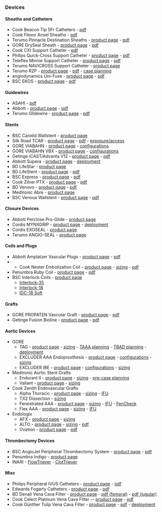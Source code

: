 ### Devices

#### Sheaths and Catheters
- Cook Beacon Tip 5Fr Catheters - [pdf](https://www.cookmedical.com/data/resources/PI-D50109-EN-F_M3_1567003544345.pdf)
- Cook Flexor Ansel Sheaths - [pdf](https://www.cookmedical.com/data/resources/PI-D54042-EN-F_M3_1580928539035.pdf)
- Terumo Pinnacle Destination Sheaths - [product page](https://www.terumois.com/products/access/pinnacle-destination.html) - [pdf](https://www.terumois.com/content/dam/terumopublic/products/pinnacle/Pinnacle-Family-Brochure.pdf)
- GORE DrySeal Sheath - [product page](https://www.goremedical.com/products/dryseal) - [pdf](https://www.goremedical.com/resource/AV0496-EN3)
- Cook CXI Support Catheter - [pdf](https://www.cookmedical.com/data/resources/AI-D45648-EN-F_M3_1553106061037.pdf)
- Philips Quick-Cross Support Catheter - [product page](https://www.usa.philips.com/healthcare/product/HCIGTDQKCRCGWR/quick-cross-support-catheter) - [pdf](https://www.documents.philips.com/assets/20180716/04e0c93da0434e638c7ba91f015db4b7.pdf)
- Teleflex Minnie Support Catheter - [product page](https://teleflex.com/usa/en/product-areas/interventional/coronary-interventions/minnie-support-catheter/index.html) - [pdf](https://teleflex.com/usa/en/product-areas/interventional/peripheral-interventions/minnie-support-catheter/Minnie-Support-Catheter-Brochure-ML2608-rE.pdf)
- Terumo NAVICROSS Support Catheter - [product page](https://www.terumois.com/products/catheters/navicross.html)
- Terumo R2P - [product page](https://www.terumois.com/procedural-solutions/r2p-portfolio.html) - [pdf](https://www.terumois.com/content/dam/terumo-www/global-shared/terumo-tis/en-us/procedural/r2p/R2P-Portfolio-Brochure.pdf) - [case planning](https://www.terumois.com/content/dam/terumo-www/global-shared/terumo-tis/en-us/procedural/ravi/Radial-Case-Planning-Form.pdf)
- angiodynamics Uni-Fuse - [product page](https://www.angiodynamics.com/product/uni-fuse-infusion-catheter/) - [pdf](https://www.angiodynamics.com/wp-content/uploads/2021/02/GL-VI-BR-383-Rev-01-Uni-Fuse-Brochure-WEB-2.pdf)
- BSC EKOS - [product page](https://www.bostonscientific.com/en-US/products/thrombectomy-systems/ekosonic-endovascular-system.html) - [pdf](https://www.bostonscientific.com/content/dam/bostonscientific/pi/portfolio-group/Vascular%20Surgery/ekos/campaign/pdf/ekos-endovascular-system-brochure.pdf)

#### Guidewires
- ASAHI - [pdf](https://asahi-inteccusa-medical.com/wp-content/uploads/2021/01/Asahi-10426-PeripheralGuideWiresBrochure-Source-2020-07-10-web.pdf)
- Abbott - [product page](https://www.cardiovascular.abbott/us/en/hcp/products/peripheral-intervention/guide-wires.html) - [pdf](https://www.cardiovascular.abbott/content/dam/bss/divisionalsites/cv/hcp/products/peripheral-intervention/guidewires/documents/peripheral-guide-wires-full-portfolio-brochure.pdf)
- Terumo Glidewire - [product page](https://www.terumois.com/products/guidewires.html) - [pdf](https://www.terumois.com/content/dam/terumopublic/products/glidewire/GLIDEWIRE-Portfolio-Brochure.pdf)

#### Stents  
- BSC Carotid Wallstent - [product page](https://www.bostonscientific.com/en-US/products/stents--vascular/wallstent-endoprosthesis/Carotid_WALLSTENT_Monorail_Endoprosthesis.html)
- Silk Road TCAR - [product page](https://silkroadmed.com/healthcare-professionals/) - [pdf](https://silkroadmed.com/wp-content/uploads/2021/02/AP00499.D-TCAR-Brochure-So-Much-More.pdf) - [exposure/access](https://silkroadmed.com/wp-content/uploads/2020/09/SRM_Exposure_and_Access_sheet.pdf)
- GORE VIABAHN - [product page](https://www.goremedical.com/products/viabahn) - [configurations](https://www.goremedical.com/products/viabahn/specifications-us)
- GORE VIABAHN VBX - [product page](https://www.goremedical.com/products/vbx) - [configurations](https://www.goremedical.com/resource/AV1068-EN1)
- Getinge iCAST/Advanta V12 - [product page](https://www.getinge.com/int/product-catalog/advanta-v12-balloon-expandable-covered-stent) - [pdf](https://www.getinge.com/dam/hospital/documents/english/011529_v12_ld_one_page_ordering_sheet-en-non_us.pdf)
- Abbott Supera - [product page](https://www.cardiovascular.abbott/us/en/hcp/products/peripheral-intervention/supera-stent-system/overview.html) - [deployment](https://www.cardiovascular.abbott/content/dam/bss/divisionalsites/cv/pdf/guides/AV3651-193-SuperaDeplymnt-WebPstr-US_NC-X1a_M6a.pdf)
- BD LifeStar - [product page](https://www.bd.com/en-us/offerings/capabilities/vascular-surgery/vascular-stenting/vascular-stents/lifestar-vascular-stent-system)
- BD LifeStent - [product page](https://www.bd.com/en-us/offerings/capabilities/vascular-surgery/vascular-stenting/vascular-stents/lifestent-5f-vascular-stent-system) - [pdf](https://www.bd.com/assets/documents/PDH/BDPI_LifeStent-5F_BPV-STNT-0717-0061-3_PF10661_Brochure.pdf)
- BSC Express - [product page](https://www.bostonscientific.com/en-US/products/stents--vascular/Express_LD_Iliac_and_Biliary_Stent_System.html) - [pdf](https://www.bostonscientific.com/content/dam/bostonscientific/pi/portfolio-group/Stents/Express%20LD%20Iliac%20and%20Biliary%20Premounted%20Stent%20System/Resources/ExpressLD_product_codes.pdf)
- Cook Zilver PTX - [product page](https://www.cookmedical.com/products/224e3666-308f-4244-8695-6fd23bbd671c/) - [pdf](https://www.cookmedical.com/data/resources/PI-D56387-EN-F_M3_1602699734616.pdf)
- BD Venovo - [product page](https://www.bd.com/en-us/offerings/capabilities/vascular-surgery/vascular-stenting/venous-stents/venovo-venous-stent-system) - [pdf](https://www.bd.com/assets/documents/PDH/BD_BARD_Venovo-Brochure_EN.pdf)
- Medtronic Abre - [product page](https://www.medtronic.com/us-en/healthcare-professionals/products/cardiovascular/deep-venous/abre-venous-stent.html)
- BSC Venous Wallstent - [product page](https://www.bostonscientific.com/en-US/products/stents--vascular/wallstent-endoprosthesis/venous-wallstent.html) - [pdf](https://www.bostonscientific.com/content/dam/bostonscientific/pi/portfolio-group/Stents/WALLSTENT-Endo/Resources/Wallstent_Venous_Brochure_(PI-781701-AA).pdf)

#### Closure Devices  
- Abbott Perclose Pro-Glide - [product page](https://www.cardiovascular.abbott/us/en/hcp/products/peripheral-intervention/vessel-closure/perclose-proglide-suture-mediated-closure-system/overview.html)
- Cordis MYNXGRIP - [product page](https://www.cordis.com/en_us/cardiology/close/mynxgrip-vascular-closure-device.html) - [deployment](https://www.cordis.com/content/dam/cordis/web/documents/brochure/cordis-us-mynx-grip-vascular-closure-device-procedure-guide.pdf)
- Cordis EXOSEAL - [product page](https://www.cordis.com/en_us/cardiology/close/exoseal-vascular-closure-device.html)
- Terumo ANGIO-SEAL - [product page](https://www.terumois.com/products/closure/angio-seal-vascular-closure-devices/angio-seal.html)

#### Coils and Plugs  
- Abbott Amplatzer Vascular Plugs - [product page](https://www.cardiovascular.abbott/int/en/hcp/products/peripheral-intervention/amplatzer-family-vascular-plugs.html) - [pdf](http://www.cardion.cz/file/1290/avpfam-specsheet-intl.pdf)
- - Cook Nester Embolization Coil - [product page](https://www.cookmedical.com/products/b092bc19-aecd-40aa-8146-430712000368/) - [sizing](https://www.cookmedical.com/data/resources/IR-D54849-EN-F_M3_1612287138403.pdf) - [pdf](https://www.cookmedical.com/data/resources/IR-D56670-EN-F_M3_1615905167295.pdf)
- Penumbra Ruby Coil - [product page](https://www.penumbrainc.com/peripheral-device/ruby-coil/) - [pdf](https://www.angiocalc.com/pdf/RubyCoil_Brochure_USA.pdf)
- BSC Interlock Coils - [product page](https://www.bostonscientific.com/en-US/products/embolization/interlock-and-idc-detachable-embolization-coils.html)
  - [Interlock-35](https://www.bostonscientific.com/content/dam/bostonscientific/pi/portfolio-group/embolization/interlock/Resources/Interlock-35-Brochure_PI-181206-AC.pdf)
  - [Interlock-18](https://www.bostonscientific.com/content/dam/bostonscientific/pi/portfolio-group/embolization/interlock/Resources/Interlock-18-Brochure_PI-177806-AB.pdf)
  - [IDC-18 Soft](https://www.bostonscientific.com/content/dam/bostonscientific/pi/portfolio-group/embolization/interlock/Resources/IDC-18-Soft-Brochure_PI-299412-AA.pdf)

#### Grafts  
- GORE PROPATEN Vascular Graft - [product page](https://www.goremedical.com/products/propaten) - [pdf](https://www.goremedical.com/resource/AY0065-EN1)
- Getinge Fusion Bioline - [product page](https://www.getinge.com/us/product-catalog/fusion-bioline/) - [pdf](https://www.getinge.com/dam/hospital/documents/english/mcv00106164_fusion_bioline_brochure_9-18-20-en-us.pdf)

#### Aortic Devices  
- GORE 
  - TAG - [product page](https://www.goremedical.com/products/ctagac) - [sizing](https://www.goremedical.com/resource/AY0381-EN2) - [TAAA planning](https://www.goremedical.com/resource/21194016-EN) - [TBAD planning](https://www.goremedical.com/resource/21193951-EN) - [deployment](https://www.goremedical.com/resource/AW0124-EN2)
  - EXCLUDER AAA Endoprosthesis - [product page](https://www.goremedical.com/products/excluder) - [configurations](https://www.goremedical.com/resource/21189485-EN) - [sizing](https://www.goremedical.com/resource/2026108-EN)
  - EXCLUDER IBE - [product page](https://www.goremedical.com/products/excluder/ibe) - [configurations](https://www.goremedical.com/resource/21189485-EN) - [sizing](http://icaavcr.com/wp-content/uploads/2020/05/Gore-IBD-PLANING.pdf)
- Medtronic Aortic Stent Grafts
  - Endurant II - [product page](https://www.medtronic.com/us-en/healthcare-professionals/products/cardiovascular/aortic-stent-grafts/endurantii.html) - [sizing](https://www.medtronic.com/content/dam/medtronic-com/products/cardiovascular/aortic-stent-graft-products/endurant/documents/endurant-ii-sizing-sheet-us.pdf?bypassIM=true) - [pre-case planning](http://evareducation.com/file.php/1/Documents/Medtronic/Medtronic_Endurant_Precase_Planning_Final.pdf)
  - Valiant - [product page](https://www.medtronic.com/us-en/healthcare-professionals/products/cardiovascular/aortic-stent-grafts/valiant-thoracic-stent-graft-with-captivia-delivery-system.html) - [sizing](https://www.medtronic.com/content/dam/medtronic-com/products/cardiovascular/aortic-stent-graft-products/valiant/documents/valiant-stent-sizing-sheet-us.pdf#page=2?bypassIM=true)
- Cook Zenith Endovascular Grafts
  - Alpha Thoracic - [product page](https://aortic.cookmedical.com/thoracic/) - [sizing](https://mobileportfolio.cookmedical.com/public/16002/16002) - [IFU](https://www.cookmedical.com/data/IFU_PDF/I-ALPHA-THORACIC-442-03.PDF)
  - TX2 Dissection - [sizing](https://www.cookmedical.com/data/resources/AI-D46657-EN-F_M3_1548273377837.pdf)
  - Fenestrated AAA - [product page](https://aortic.cookmedical.com/visceral/) - [sizing](https://mobileportfolio.cookmedical.com/public/12922/12922) - [IFU](https://www.cookmedical.com/data/IFU_PDF/IFU-FU_V3.PDF) - [FenCheck](https://fencheck.cookmedical.com/zenfencheck/)  
  - Flex AAA - [product page](https://aortic.cookmedical.com/abdominal/) - [sizing](https://mobileportfolio.cookmedical.com/public/10233/10233) - [IFU](https://www.cookmedical.com/data/IFU_PDF/T_ZAAAF_REV5.PDF)
- Endologix
  - AFX - [product page](https://endologix.com/united-states/products/afx/) - [sizing](http://www.v-tech.se/wp-content/uploads/mm1103_afx2_reference_guide.pdf)
  - ALTO - [product page](https://endologix.com/united-states/products/alto/) - [sizing](https://endologix.com/wp-content/uploads/2021/01/MM2147-Rev-03-ALTO-Guide-Digital-Version_120220.pdf) - [pdf](https://endologix.com/wp-content/uploads/2021/10/390818414671-ALTO-Parts-List-US-MM2148-Rev-05.pdf)
  - Ovation - [product page](https://endologix.com/international/products/ovation/) - [pdf](http://www.v-tech.se/wp-content/uploads/ovation_ix_parts_list_ous.pdf)

#### Thrombectomy Devices
- BSC AngioJet Peripheral Thrombectomy System - [product page](https://www.bostonscientific.com/en-US/products/thrombectomy-systems/angiojet-thrombectomy-system.html) - [pdf](https://www.bostonscientific.com/content/dam/bostonscientific/pi/portfolio-group/Thrombectomy/AngioJet/Resources/AngioJet%20Reference%20Guide%20(PI-282523-AC).pdf)
- Penumbra Indigo - [product page](https://www.penumbrainc.com/peripheral-device/indigo-system/)
- INARI - [FlowTriever](https://www.inarimedical.com/flowtriever/) - [ClotTriever](https://www.inarimedical.com/clottriever/)

#### Misc
- Philips Peripheral IVUS Catheters - [product page](https://www.usa.philips.com/healthcare/education-resources/technologies/igt/intravascular-ultrasound-ivus/peripheral/peripheral-ivus) - [pdf](https://www.documents.philips.com/assets/20180215/4df65d5bd1454f7ebf00a888015e4ada.pdf)
- Edwards Fogarty Catheters - [product page](https://www.edwards.com/devices/catheters/clot-management) - [pdf](https://edwardsprod.blob.core.windows.net/media/Br/devices/catheters/clot%20management/fogartyclotmanagement.pdf)
- BD Denali Vena Cava Filter - [product page](https://www.bd.com/en-us/offerings/capabilities/vascular-surgery/vascular-occlusion/ivc-filters/denali-vena-cava-filter) - [pdf (femoral)](https://www.bardpv.com/uploads/BDPI_Denali_BAW5410500R6_Femoral_IFU.pdf) - [pdf (jugular)](https://www.bd.com/assets/documents/guides/directions-for-use/PI_PV_Denali-Vena-Cava-Filter_DF_MULTI.pdf)
- Cook Celect Platinum Vena Cava Filter -- [product page](https://www.cookmedical.com/products/3901d990-413b-493d-8445-44a72334cb6d/) - [pdf](https://www.cookmedical.com/data/resources/D14957-EN-F_M3.pdf)
- Cook Günther Tulip Vena Cava Filter - [product page](https://www.cookmedical.com/products/ea845922-f1f5-4038-a4bc-f1a14e768a2d/) - [pdf](https://www.cookmedical.com/data/resources/PIV-BM-GTVCFNDS-EN-200909.pdf) - [deployment](https://www.cookmedical.com/data/resources/D14960-EN-F_M3.pdf)
